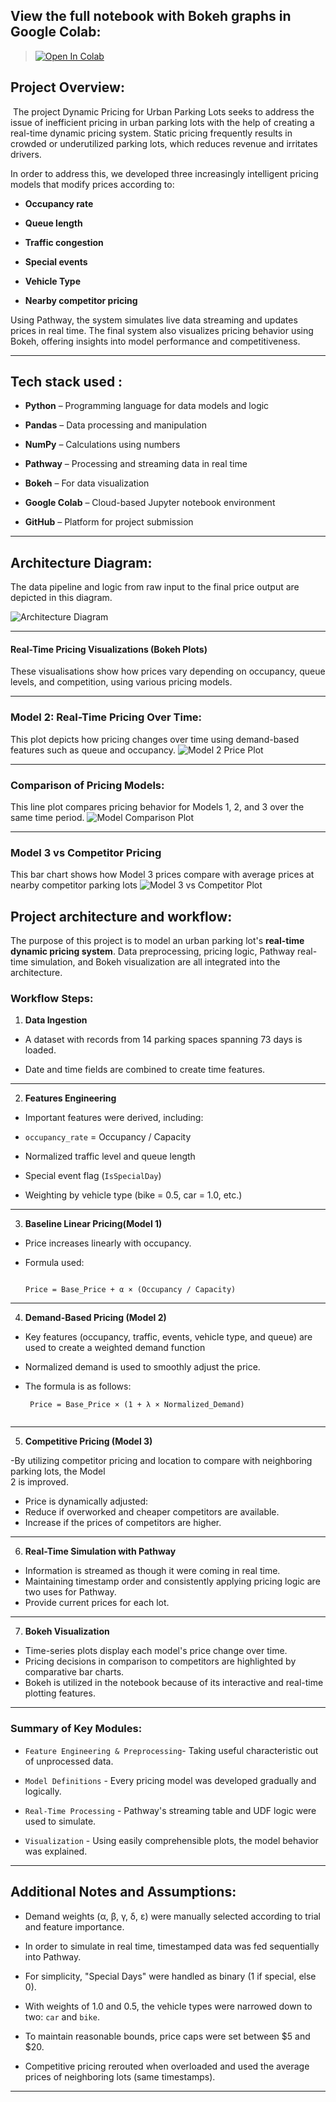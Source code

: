 ## View the full notebook with Bokeh graphs in Google Colab:  
> [![Open In Colab](https://colab.research.google.com/assets/colab-badge.svg)](https://colab.research.google.com/drive/1-i-o8WzE-XAomBxVczTcrFy-8LsQ18Hh?usp=sharing)

## Project Overview:

 The project Dynamic Pricing for Urban Parking Lots seeks to address the issue of inefficient pricing in urban parking lots with the help of creating a real-time dynamic pricing system. Static pricing frequently results in crowded or underutilized parking lots, which reduces revenue and irritates drivers.

In order to address this, we developed three increasingly intelligent pricing models that modify prices according to:

- **Occupancy rate**

- **Queue length**

- **Traffic congestion**

- **Special events**

- **Vehicle Type**

- **Nearby competitor pricing**

Using Pathway, the system simulates live data streaming and updates prices in real time. The final system also visualizes pricing behavior using Bokeh, offering insights into model performance and competitiveness.

---


## Tech stack used :

- **Python** – Programming language for data models and logic

- **Pandas** – Data processing and manipulation

- **NumPy** – Calculations using numbers

- **Pathway** – Processing and streaming data in real time

- **Bokeh** – For data visualization

- **Google Colab** – Cloud-based Jupyter notebook environment

- **GitHub** – Platform for project submission

---

## Architecture Diagram:

The data pipeline and logic from raw input to the final price output are depicted in this diagram.

![Architecture Diagram](architecture_diagram.png)

---

####  Real-Time Pricing Visualizations (Bokeh Plots)
These visualisations show how prices vary depending on occupancy, queue levels, and competition, using various pricing models.

---
###  Model 2: Real-Time Pricing Over Time:
This plot depicts how pricing changes over time using demand-based features such as queue and occupancy.
![Model 2 Price Plot](real_time_pricing.png)

---
### Comparison of Pricing Models:
This line plot compares pricing behavior for Models 1, 2, and 3 over the same time period.
![Model Comparison Plot](model_price_comparison.png)

---
###  Model 3 vs Competitor Pricing

This bar chart shows how Model 3 prices compare with average prices at nearby competitor parking lots
![Model 3 vs Competitor Plot](model3_vs_competitior_price.png)

## Project architecture and workflow:

The purpose of this project is to model an urban parking lot's **real-time dynamic pricing system**. Data preprocessing, pricing logic, Pathway real-time simulation, and Bokeh visualization are all integrated into the architecture.

###  Workflow Steps:

1. **Data Ingestion**
- A dataset with records from 14 parking spaces spanning 73 days is loaded.

- Date and time fields are combined to create time features.

---

2. **Features Engineering**
- Important features were derived, including:

- `occupancy_rate` = Occupancy / Capacity

-   Normalized traffic level and queue length

- Special event flag (`IsSpecialDay`)

- Weighting by vehicle type (bike = 0.5, car = 1.0, etc.)

----

3. **Baseline Linear Pricing(Model 1)**
- Price increases linearly with occupancy.

- Formula used:  

    ```

    Price = Base_Price + α × (Occupancy / Capacity)

   ```
---

4. **Demand-Based Pricing (Model 2)**

 - Key features (occupancy, traffic, events, vehicle type, and queue) are used to create a weighted demand function

- Normalized demand is used to smoothly adjust the price.

- The formula is as follows: 
 

   ```
    Price = Base_Price × (1 + λ × Normalized_Demand) 


   ```

---

5. **Competitive Pricing (Model 3)**

-By utilizing competitor pricing and location to compare with neighboring parking lots, the Model     
 2 is improved.

- Price is dynamically adjusted:
- Reduce if overworked and cheaper competitors are available.
- Increase if the prices of competitors are higher.

---

6. **Real-Time Simulation with Pathway**

- Information is streamed as though it were coming in real time.
- Maintaining timestamp order and consistently applying pricing logic are two uses for Pathway.
- Provide current prices for each lot.

---

7. **Bokeh Visualization**

- Time-series plots display each model's price change over time.
- Pricing decisions in comparison to competitors are highlighted by comparative bar charts.
- Bokeh is utilized in the notebook because of its interactive and real-time plotting features.

---

 ###  Summary of Key Modules:

- `Feature Engineering & Preprocessing`- Taking useful characteristic out of unprocessed data.

- `Model Definitions` - Every pricing model was developed gradually and logically.

- `Real-Time Processing` - Pathway's streaming table and UDF logic were used to simulate.

- `Visualization` - Using easily comprehensible plots, the model behavior was explained.

---

## Additional Notes and Assumptions:

- Demand weights (α, β, γ, δ, ε) were manually selected according to trial and feature importance.

- In order to simulate in real time, timestamped data was fed sequentially into Pathway.

- For simplicity, "Special Days" were handled as binary (1 if special, else 0).

- With weights of 1.0 and 0.5, the vehicle types were narrowed down to two: `car` and `bike`.

- To maintain reasonable bounds, price caps were set between $5 and $20.

- Competitive pricing rerouted when overloaded and used the average prices of neighboring lots
  (same timestamps).        
---


